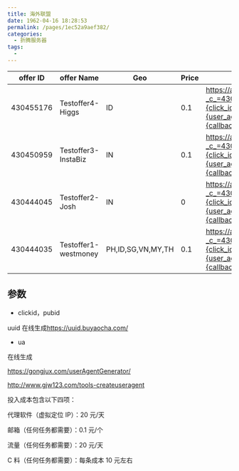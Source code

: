 ```yaml
---
title: 海外联盟
date: 1962-04-16 18:28:53
permalink: /pages/1ec52a9aef382/
categories:
  - 折腾服务器
tags:
  -
---
```


| offer ID  | offer Name           | Geo               | Price | Tracklink                                                                                                                                                             |
| --------- | -------------------- | ----------------- | ----- | --------------------------------------------------------------------------------------------------------------------------------------------------------------------- |
| 430455176 | Testoffer4-Higgs     | ID                | 0.1   | <https://ap.hapopnews.comtracking?_c_=430455176&_u_=300000108&clickid={click_id}&ip={ip}&lang={lang}&ua={user_agent_urlencode}&callback={callback}&pubid={sub_affid}> |
| 430450959 | Testoffer3-InstaBiz  | IN                | 0.1   | <https://ap.hapopnews.comtracking?_c_=430450959&_u_=300000108&clickid={click_id}&ip={ip}&lang={lang}&ua={user_agent_urlencode}&callback={callback}&pubid={sub_affid}> |
| 430444045 | Testoffer2-Josh      | IN                | 0     | <https://ap.hapopnews.comtracking?_c_=430444045&_u_=300000108&clickid={click_id}&ip={ip}&lang={lang}&ua={user_agent_urlencode}&callback={callback}&pubid={sub_affid}> |
| 430444035 | Testoffer1-westmoney | PH,ID,SG,VN,MY,TH | 0.1   | <https://ap.hapopnews.comtracking?_c_=430444035&_u_=300000108&clickid={click_id}&ip={ip}&lang={lang}&ua={user_agent_urlencode}&callback={callback}&pubid={sub_affid}> |

## 参数

- clickid，pubid

uuid 在线生成<https://uuid.buyaocha.com/>

- ua

在线生成

<https://gongjux.com/userAgentGenerator/>

<http://www.gjw123.com/tools-createuseragent>

投入成本包含以下四项：

代理软件（虚拟定位 IP）：20 元/天

邮箱（任何任务都需要）：0.1 元/个

流量（任何任务都需要）：20 元/天

C 料（任何任务都需要）：每条成本 10 元左右
